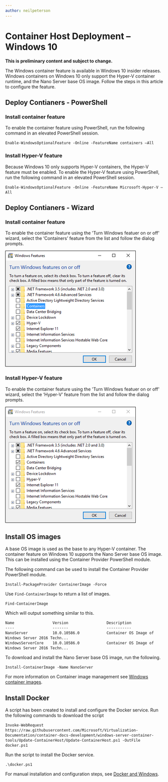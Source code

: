 ```yaml
---
author: neilpeterson
---
```


# Container Host Deployment – Windows 10

**This is preliminary content and subject to change.** 

The Windows container feature is available in Windows 10 insider releases. Windows containers on Windows 10 only support the Hyper-V container runtime, and the Nano Server base OS image. Follow the steps in this article to configure the feature. 

## Deploy Contianers - PowerShell

### Install container feature <!--1-->

To enable the container feature using PowerShell, run the following command in an elevated PowerShell session.

```none
Enable-WindowsOptionalFeature -Online -FeatureName containers –All
```

### Install Hyper-V feature <!--1-->

Because Windows 10 only supports Hyper-V containers, the Hyper-V feature must be enabled. To enable the Hyper-V feature using PowerShell, run the following command in an elevated PowerShell session.

```none
Enable-WindowsOptionalFeature -Online -FeatureName Microsoft-Hyper-V –All
```

## Deploy Contianers - Wizard

### Install container feature <!--2-->

To enable the container feature using the 'Turn Windows featuer on or off' wizard, select the ‘Containers’ feature from the list and follow the dialog prompts.

![](media/win101.png)

### Install Hyper-V feature <!--2-->

To enable the container feature using the 'Turn Windows featuer on or off' wizard, select the ‘Hyper-V’ feature from the list and follow the dialog prompts.

![](media/win102.png)

## <a name=img></a>Install OS images

A base OS image is used as the base to any Hyper-V container. The container feature on Windows 10 supports the Nano Server base OS image. This can be installed using the Container Provider PowerShell module.   

The following command can be used to install the Container Provider PowerShell module.

```none
Install-PackageProvider ContainerImage -Force
```

Use `Find-ContainerImage` to return a list of images.

```none
Find-ContainerImage
```

Which will output something similar to this.

```none
Name                 Version                 Description
----                 -------                 -----------
NanoServer           10.0.10586.0            Container OS Image of Windows Server 2016 Techn...
WindowsServerCore    10.0.10586.0            Container OS Image of Windows Server 2016 Techn...

```
To download and install the Nano Server base OS image, run the following.

```none
Install-ContainerImage -Name NanoServer
```

For more information on Container image management see [Windows container images](../management/manage_images.md).
 
## <a name=docker></a>Install Docker

A script has been created to install and configure the Docker service. Run the following commands to download the script

```none
Invoke-WebRequest https://raw.githubusercontent.com/Microsoft/Virtualization-Documentation/container-docs-development/windows-server-container-tools/Update-ContainerHost/Update-ContainerHost.ps1 -OutFile docker.ps1
```
Run the script to install the Docker service.

```none
.\docker.ps1
```
For manual installation and configuration steps, see [Docker and Windows](./docker_windows.md).
